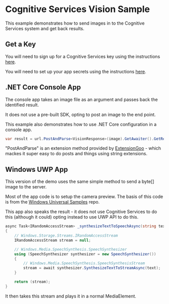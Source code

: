 # Cognitive Services Vision Sample

This example demonstrates how to send images in to the Cognitive Services system and get back results. 

## Get a Key

You will need to sign up for a Cognitive Services key using the instructions [here](https://github.com/MSFTAuDX/FutureDev2016/blob/master/docs/signup.md). 

You will need to set up your app secrets using the instructions [here](https://github.com/MSFTAuDX/FutureDev2016/blob/master/docs/appsecrets.md).

## .NET Core Console App

The console app takes an image file as an argument and passes back the identified result. 

It does not use a pre-built SDK, opting to post an image to the end point. 

This example also demonstrates how to use .NET Core configuration in a console app. 

```c#
var result = url.PostAndParse<VisionResponse>(image).GetAwaiter().GetResult();

```

"PostAndParse" is an extension method provided by [ExtensionGoo](https://github.com/jakkaj/ExtensionGoo) - which mackes it super easy to do posts and things using string extensions. 

## Windows UWP App
This version of the demo uses the same simple method to send a byte[] image to the server. 

Most of the app code is to setup the camera preview. The basis of this code is from the [Windows Universal Samples](https://github.com/Microsoft/Windows-universal-samples/tree/master/Samples/CameraGetPreviewFrame) repo. 

This app also speaks the result - it does not use Cognitive Services to do this (although it could) opting instead to use UWP API to do this. 

```c#
async Task<IRandomAccessStream> _synthesizeTextToSpeechAsync(string text)
{
    // Windows.Storage.Streams.IRandomAccessStream
    IRandomAccessStream stream = null;

    // Windows.Media.SpeechSynthesis.SpeechSynthesizer
    using (SpeechSynthesizer synthesizer = new SpeechSynthesizer())
    {
        // Windows.Media.SpeechSynthesis.SpeechSynthesisStream
        stream = await synthesizer.SynthesizeTextToStreamAsync(text);
    }

    return (stream);
}
```

It then takes this stream and plays it in a normal MediaElement. 